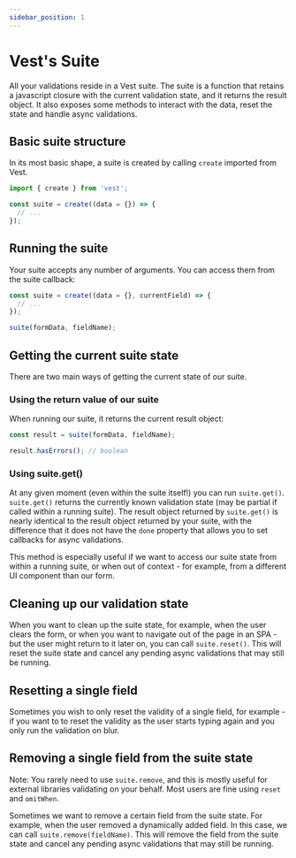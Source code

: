 ```yaml
---
sidebar_position: 1
---
```


# Vest's Suite

All your validations reside in a Vest suite. The suite is a function that retains a javascript closure with the current validation state, and it returns the result object. It also exposes some methods to interact with the data, reset the state and handle async validations.

## Basic suite structure

In its most basic shape, a suite is created by calling `create` imported from Vest.

```js
import { create } from 'vest';

const suite = create((data = {}) => {
  // ...
});
```

## Running the suite

Your suite accepts any number of arguments. You can access them from the suite callback:

```js
const suite = create((data = {}, currentField) => {
  // ...
});

suite(formData, fieldName);
```

## Getting the current suite state

There are two main ways of getting the current state of our suite.

### Using the return value of our suite

When running our suite, it returns the current result object:

```js
const result = suite(formData, fieldName);

result.hasErrors(); // boolean
```

### Using suite.get()

At any given moment (even within the suite itself!) you can run `suite.get()`. `suite.get()` returns the currently known validation state (may be partial if called within a running suite).
The result object returned by `suite.get()` is nearly identical to the result object returned by your suite, with the difference that it does not have the `done` property that allows you to set callbacks for async validations.

This method is especially useful if we want to access our suite state from within a running suite, or when out of context - for example, from a different UI component than our form.

## Cleaning up our validation state

When you want to clean up the suite state, for example, when the user clears the form, or when you want to navigate out of the page in an SPA - but the user might return to it later on, you can call `suite.reset()`. This will reset the suite state and cancel any pending async validations that may still be running.

## Resetting a single field

Sometimes you wish to only reset the validity of a single field, for example - if you want to to reset the validity as the user starts typing again and you only run the validation on blur.

## Removing a single field from the suite state

Note: You rarely need to use `suite.remove`, and this is mostly useful for external libraries validating on your behalf. Most users are fine using `reset` and `omitWhen`.

Sometimes we want to remove a certain field from the suite state. For example, when the user removed a dynamically added field. In this case, we can call `suite.remove(fieldName)`. This will remove the field from the suite state and cancel any pending async validations that may still be running.
